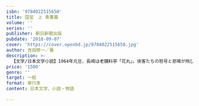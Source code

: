 ```yaml
---
isbn: '9784022515650'
title: 国宝　上 青春篇
volume: ''
series: ''
publisher: 朝日新聞出版
pubdate: '2018-09-07'
cover: 'https://cover.openbd.jp/9784022515650.jpg'
author: 吉田修一／著
description: >-
  【文学/日本文学小説】1964年元旦、長崎は老舗料亭「花丸」。侠客たちの怒号と悲鳴が飛び交うなかで、この国の宝となる役者は生まれた。男の名は、立花喜久雄。任侠の一門に生まれながらも、この世ならざる美貌は人々を巻き込み、喜久雄の人生を思わぬにまで連れ出していく。『悪人』から10年、新たな最高傑作。
price: '1500'
genre: ''
target: 一般
format: 単行本
content: 日本文学、小説・物語

---
```

